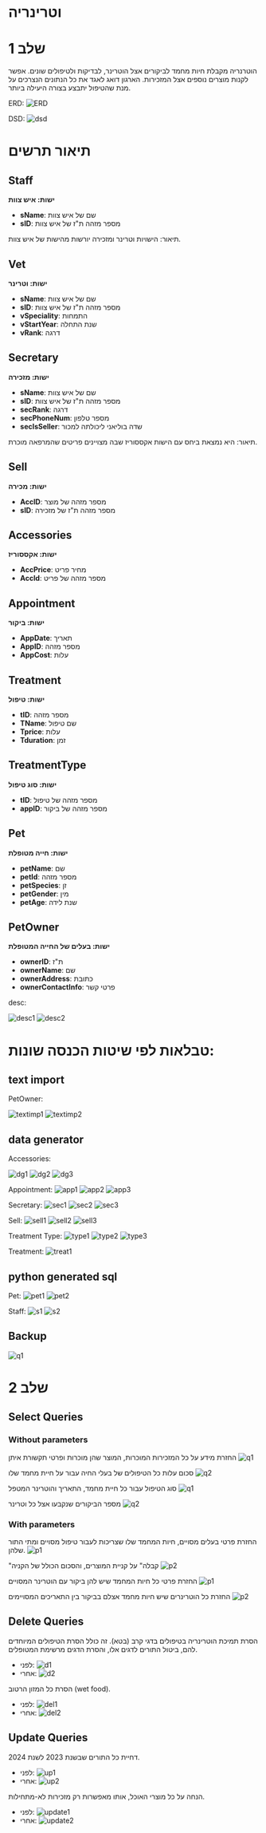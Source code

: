 # וטרינריה

# שלב 1

הוטרנריה מקבלת חיות מחמד לביקורים אצל הוטרינר, לבדיקות ולטיפולים שונים. אפשר לקנות מוצרים נוספים אצל המזכירות.
  הארגון דואג לאגד את כל הנתונים הנצרכים על מנת שהטיפול יתבצע בצורה היעילה ביותר.

ERD:
![ERD](screenshots/ERD.png)

DSD:
![dsd](https://github.com/Efrat-W/Vet-Clinic/assets/116486421/98658db6-e2e1-4a80-999e-1cfe75e0ad19)

# תיאור תרשים

## Staff
**ישות: איש צוות**
- **sName**: שם של איש צוות
- **sID**: מספר מזהה ת"ז של איש צוות

תיאור: הישויות וטרינר ומזכירה יורשות מהישות של איש צוות.

## Vet
**ישות: וטרינר**
- **sName**: שם של איש צוות
- **sID**: מספר מזהה ת"ז של איש צוות
- **vSpeciality**: התמחות
- **vStartYear**: שנת התחלה
- **vRank**: דרגה

## Secretary
**ישות: מזכירה**
- **sName**: שם של איש צוות
- **sID**: מספר מזהה ת"ז של איש צוות
- **secRank**: דרגה
- **secPhoneNum**: מספר טלפון
- **secIsSeller**: שדה בוליאני ליכולתה למכור

תיאור: היא נמצאת ביחס עם הישות אקססוריז שבה מצויינים פריטים שהמרפאה מוכרת.
## Sell
**ישות: מכירה**
- **AccID**: מספר מזהה של מוצר
- **sID**: מספר מזהה ת"ז של מזכירה

## Accessories
**ישות: אקססוריז**
- **AccPrice**: מחיר פריט
- **AccId**: מספר מזהה של פריט

## Appointment
**ישות: ביקור**
- **AppDate**: תאריך
- **AppID**: מספר מזהה
- **AppCost**: עלות

## Treatment
**ישות: טיפול**
- **tID**: מספר מזהה
- **TName**: שם טיפול
- **Tprice**: עלות
- **Tduration**: זמן
  
## TreatmentType
**ישות: סוג טיפול**
- **tID**: מספר מזהה של טיפול
- **appID**: מספר מזהה של ביקור

## Pet
**ישות: חייה מטופלת**
- **petName**: שם
- **petId**: מספר מזהה
- **petSpecies**: זן
- **petGender**: מין
- **petAge**: שנת לידה

## PetOwner
**ישות: בעלים של החייה המטופלת**
- **ownerID**: ת"ז
- **ownerName**: שם
- **ownerAddress**: כתובת
- **ownerContactInfo**: פרטי קשר

desc:

![desc1](screenshots/desc%20(1).png)
![desc2](screenshots/desc%20(2).png)

# טבלאות לפי שיטות הכנסה שונות:
  
## text import
PetOwner:
  
![textimp1](screenshots/textimport.png)
![textimp2](screenshots/textimportresult.png)

## data generator
Accessories:

![dg1](screenshots/dg%20(1).jpeg)
![dg2](screenshots/dg%20(2).jpeg)
![dg3](screenshots/dg%20(3).jpeg)

Appointment:
![app1](screenshots/app%20(1).jpeg)
![app2](screenshots/app%20(2).jpeg)
![app3](screenshots/app%20(3).jpeg)

Secretary:
![sec1](screenshots/sec%20(1).jpeg)
![sec2](screenshots/sec%20(2).jpeg)
![sec3](screenshots/sec%20(3).jpeg)

Sell:
![sell1](screenshots/sell%20(1).jpeg)
![sell2](screenshots/sell%20(2).jpeg)
![sell3](screenshots/sell%20(3).jpeg)

Treatment Type:
![type1](screenshots/type%20(1).jpeg)
![type2](screenshots/type%20(2).jpeg)
![type3](screenshots/type%20(3).jpeg)

Treatment:
![treat1](screenshots/treat%20(1).jpeg)

## python generated sql
Pet:
![pet1](screenshots/pet%20(1).png)
![pet2](screenshots/pet%20(2).png)

Staff:
![s1](screenshots/staff%20(1).png)
![s2](screenshots/staff%20(2).png)

## Backup
![q1](screenshots/2/גיבוי.png)


# שלב 2
## Select Queries
### Without parameters
החזרת מידע על כל המזכירות המוכרות, המוצר שהן מוכרות ופרטי תקשורת איתן
![q1](screenshots/2/query%20(1).jpeg)

סכום עלות כל הטיפולים של בעלי החיה עבור על חיית מחמד שלו
![q2](screenshots/2/query%20(2).jpeg)

סוג הטיפול עבור כל חיית מחמד, התאריך והוטרינר המטפל
![q1](screenshots/2/query%20(3).jpeg)

מספר הביקורים שנקבעו אצל כל וטרינר
![q2](screenshots/2/query%20(4).jpeg)

### With parameters
החזרת פרטי בעלים מסויים, חיות המחמד שלו שצריכות לעבור טיפול מסויים ומתי התור שלהן.
![p1](screenshots/2/params%20(1).jpeg)

"קבלה" על קניית המוצרים, והסכום הכולל של הקניה
![p2](screenshots/2/params%20(2).jpeg)

החזרת פרטי כל חיות המחמד שיש להן ביקור עם הוטרינר המסויים
![p1](screenshots/2/params%20(3).jpeg)

החזרת כל הוטרינרים שיש חיות מחמד אצלם בביקור בין התאריכים המסויימים
![p2](screenshots/2/params%20(4).jpeg)

## Delete Queries
הסרת תמיכת הוטרינריה בטיפולים בדגי קרב (בטא).
זה כולל הסרת הטיפולים המיוחדים להם, ביטול התורים לדגים אלו, והסרת הדגים מרשימת המטופלים.
- לפני:
![d1](screenshots/2/del1%20(1).jpeg)
- אחרי:
![d2](screenshots/2/del1%20(2).jpeg)

הסרת כל המזון הרטוב (wet food).
- לפני:
![del1](screenshots/2/del2%20(2).jpeg)
- אחרי:
![del2](screenshots/2/del2%20(1).jpeg)

## Update Queries
דחיית כל התורים שבשנת 2023 לשנת 2024.
- לפני:
![up1](screenshots/2/update1%20(2).jpeg)
- אחרי:
![up2](screenshots/2/update1%20(1).jpeg)

הנחה על כל מוצרי האוכל, אותו מאפשרות רק מזכירות לא-מתחילות.
- לפני:
![update1](screenshots/2/update2%20(2).jpeg)
- אחרי:
![update2](screenshots/2/update2%20(1).jpeg)